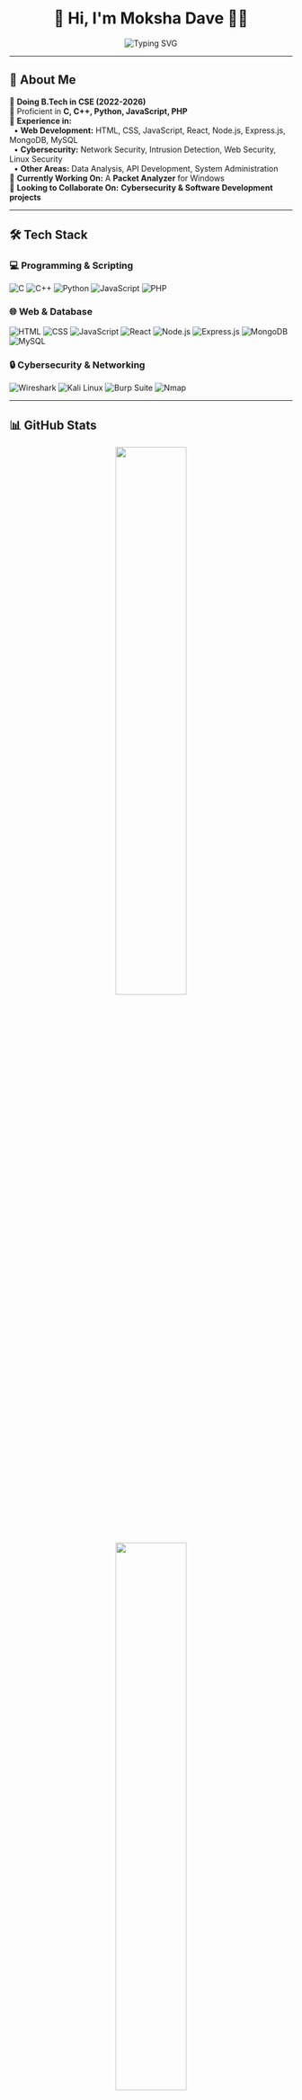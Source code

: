 <h1 align="center">🚀 Hi, I'm Moksha Dave 👸🏻</h1>

<p align="center">
  <img src="https://readme-typing-svg.demolab.com?font=Fira+Code&duration=3000&pause=1000&color=37F7F7&center=true&vCenter=true&multiline=true&width=600&height=60&lines=Cybersecurity+Enthusiast+%7C+Developer+%7C+Tech+Explorer;Passionate+about+Network+Security+%7C+Intrusion+Detection+Systems" alt="Typing SVG" />
</p>

---

## 🚀 About Me  
🔹 **Doing B.Tech in CSE (2022-2026)**  
🔹 Proficient in **C, C++, Python, JavaScript, PHP**  
🔹 **Experience in:**  
&nbsp; • **Web Development:** HTML, CSS, JavaScript, React, Node.js, Express.js, MongoDB, MySQL  
&nbsp; • **Cybersecurity:** Network Security, Intrusion Detection, Web Security, Linux Security  
&nbsp; • **Other Areas:** Data Analysis, API Development, System Administration  
🔹 **Currently Working On:** A **Packet Analyzer** for Windows  
🔹 **Looking to Collaborate On:** **Cybersecurity & Software Development projects**  

---

## 🛠 Tech Stack  
### **💻 Programming & Scripting**
![C](https://img.shields.io/badge/-C-00599C?style=flat&logo=c&logoColor=white)
![C++](https://img.shields.io/badge/-C++-00599C?style=flat&logo=c%2B%2B&logoColor=white)
![Python](https://img.shields.io/badge/-Python-3776AB?style=flat&logo=python&logoColor=white)
![JavaScript](https://img.shields.io/badge/-JavaScript-F7DF1E?style=flat&logo=javascript&logoColor=black)
![PHP](https://img.shields.io/badge/-PHP-777BB4?style=flat&logo=php&logoColor=white)

### **🌐 Web & Database**
![HTML](https://img.shields.io/badge/-HTML5-E34F26?style=flat&logo=html5&logoColor=white)
![CSS](https://img.shields.io/badge/-CSS3-1572B6?style=flat&logo=css3&logoColor=white)
![JavaScript](https://img.shields.io/badge/-JavaScript-F7DF1E?style=flat&logo=javascript&logoColor=black)
![React](https://img.shields.io/badge/-React-61DAFB?style=flat&logo=react&logoColor=white)
![Node.js](https://img.shields.io/badge/-Node.js-339933?style=flat&logo=node.js&logoColor=white)
![Express.js](https://img.shields.io/badge/-Express.js-000000?style=flat&logo=express&logoColor=white)
![MongoDB](https://img.shields.io/badge/-MongoDB-47A248?style=flat&logo=mongodb&logoColor=white)
![MySQL](https://img.shields.io/badge/-MySQL-4479A1?style=flat&logo=mysql&logoColor=white)

### **🔒 Cybersecurity & Networking**
![Wireshark](https://img.shields.io/badge/-Wireshark-1679A7?style=flat&logo=wireshark&logoColor=white)
![Kali Linux](https://img.shields.io/badge/-Kali_Linux-557C94?style=flat&logo=kali-linux&logoColor=white)
![Burp Suite](https://img.shields.io/badge/-Burp_Suite-FF8000?style=flat&logo=burp-suite&logoColor=white)
![Nmap](https://img.shields.io/badge/-Nmap-0042A5?style=flat&logo=nmap&logoColor=white)

---

## 📊 GitHub Stats  

<div align="center">
  <img src="https://github-readme-stats.vercel.app/api?username=mokshadave63&show_icons=true&theme=radical&hide_border=true&count_private=true" width="50%" />
  <br />
  <img src="https://github-readme-streak-stats.herokuapp.com?user=mokshadave63&theme=radical&hide_border=true" width="50%" />
  <br />
  <img src="https://github-readme-stats.vercel.app/api/top-langs/?username=mokshadave63&theme=radical&hide_border=true&layout=compact" width="50%" />
</div>

---

## 📬 Connect with Me  
🔗 **GitHub:** [mokshadave63](https://github.com/mokshadave63)  
🔗 **LinkedIn:** [Your Profile](https://linkedin.com/in/yourprofile)  
📧 **Email:** mokshadave63@gmail.com  

---

🔥 **“Security isn’t a product, it’s a process.”** – Bruce Schneier  
..
- ⚡ Fun fact: ...
-->
